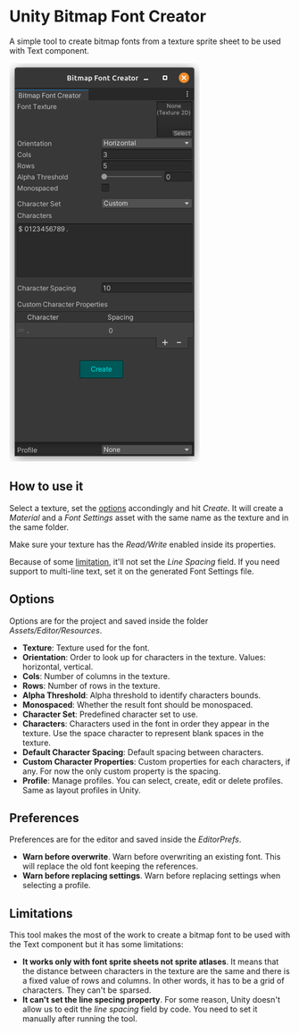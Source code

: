 # Unity Bitmap Font Creator

A simple tool to create bitmap fonts from a texture sprite sheet to be used with Text component.

![Screenshot](./Documentation/screenshot-01.png)

## How to use it

Select a texture, set the [options](#options) accondingly and hit _Create_. It will create a _Material_ and a _Font Settings_ asset with the same name as the texture and in the same folder.

Make sure your texture has the _Read/Write_ enabled inside its properties.

Because of some [limitation](#limitations), it'll not set the _Line Spacing_ field. If you need support to multi-line text, set it on the generated Font Settings file.

## Options

Options are for the project and saved inside the folder _Assets/Editor/Resources_.

-  **Texture**: Texture used for the font.
-  **Orientation**: Order to look up for characters in the texture. Values: horizontal, vertical.
-  **Cols**: Number of columns in the texture.
-  **Rows**: Number of rows in the texture.
-  **Alpha Threshold**: Alpha threshold to identify characters bounds.
-  **Monospaced**: Whether the result font should be monospaced.
-  **Character Set**: Predefined character set to use.
-  **Characters**: Characters used in the font in order they appear in the texture. Use the space character to represent blank spaces in the texture.
-  **Default Character Spacing**: Default spacing between characters.
-  **Custom Character Properties**: Custom properties for each characters, if any. For now the only custom property is the spacing.
-  **Profile**: Manage profiles. You can select, create, edit or delete profiles. Same as layout profiles in Unity.

## Preferences

Preferences are for the editor and saved inside the _EditorPrefs_.

-  **Warn before overwrite**. Warn before overwriting an existing font. This will replace the old font keeping the references.
-  **Warn before replacing settings**. Warn before replacing settings when selecting a profile.

## Limitations

This tool makes the most of the work to create a bitmap font to be used with the Text component but it has some limitations:

-  **It works only with font sprite sheets not sprite atlases**. It means that the distance between characters in the texture are the same and there is a fixed value of rows and columns. In other words, it has to be a grid of characters. They can't be sparsed.
-  **It can't set the line specing property**. For some reason, Unity doesn't allow us to edit the _line spacing_ field by code. You need to set it manually after running the tool.

